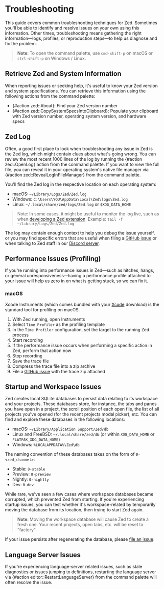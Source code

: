 # Troubleshooting

This guide covers common troubleshooting techniques for Zed.
Sometimes you'll be able to identify and resolve issues on your own using this information.
Other times, troubleshooting means gathering the right information—logs, profiles, or reproduction steps—to help us diagnose and fix the problem.

> **Note**: To open the command palette, use `cmd-shift-p` on macOS or `ctrl-shift-p` on Windows / Linux.

## Retrieve Zed and System Information

When reporting issues or seeking help, it's useful to know your Zed version and system specifications. You can retrieve this information using the following actions from the command palette:

- {#action zed::About}: Find your Zed version number
- {#action zed::CopySystemSpecsIntoClipboard}: Populate your clipboard with Zed version number, operating system version, and hardware specs

## Zed Log

Often, a good first place to look when troubleshooting any issue in Zed is the Zed log, which might contain clues about what's going wrong.
You can review the most recent 1000 lines of the log by running the {#action zed::OpenLog} action from the command palette.
If you want to view the full file, you can reveal it in your operating system's native file manager via {#action zed::RevealLogInFileManager} from the command palette.

You'll find the Zed log in the respective location on each operating system:

- macOS: `~/Library/Logs/Zed/Zed.log`
- Windows: `C:\Users\YOU\AppData\Local\Zed\logs\Zed.log`
- Linux: `~/.local/share/zed/logs/Zed.log` or `$XDG_DATA_HOME`

> Note: In some cases, it might be useful to monitor the log live, such as when [developing a Zed extension](https://zed.dev/docs/extensions/developing-extensions).
> Example: `tail -f ~/Library/Logs/Zed/Zed.log`

The log may contain enough context to help you debug the issue yourself, or you may find specific errors that are useful when filing a [GitHub issue](https://github.com/zed-industries/zed/issues/new/choose) or when talking to Zed staff in our [Discord server](https://zed.dev/community-links#forums-and-discussions).

## Performance Issues (Profiling)

If you're running into performance issues in Zed—such as hitches, hangs, or general unresponsiveness—having a performance profile attached to your issue will help us zero in on what is getting stuck, so we can fix it.

### macOS

Xcode Instruments (which comes bundled with your [Xcode](https://apps.apple.com/us/app/xcode/id497799835) download) is the standard tool for profiling on macOS.

1. With Zed running, open Instruments
1. Select `Time Profiler` as the profiling template
1. In the `Time Profiler` configuration, set the target to the running Zed process
1. Start recording
1. If the performance issue occurs when performing a specific action in Zed, perform that action now
1. Stop recording
1. Save the trace file
1. Compress the trace file into a zip archive
1. File a [GitHub issue](https://github.com/zed-industries/zed/issues/new/choose) with the trace zip attached

<!--### Windows-->

<!--### Linux-->

## Startup and Workspace Issues

Zed creates local SQLite databases to persist data relating to its workspace and your projects. These databases store, for instance, the tabs and panes you have open in a project, the scroll position of each open file, the list of all projects you've opened (for the recent projects modal picker), etc. You can find and explore these databases in the following locations:

- macOS: `~/Library/Application Support/Zed/db`
- Linux and FreeBSD: `~/.local/share/zed/db` (or within `XDG_DATA_HOME` or `FLATPAK_XDG_DATA_HOME`)
- Windows: `%LOCALAPPDATA%\Zed\db`

The naming convention of these databases takes on the form of `0-<zed_channel>`:

- Stable: `0-stable`
- Preview: `0-preview`
- Nightly: `0-nightly`
- Dev: `0-dev`

While rare, we've seen a few cases where workspace databases became corrupted, which prevented Zed from starting.
If you're experiencing startup issues, you can test whether it's workspace-related by temporarily moving the database from its location, then trying to start Zed again.

> **Note**: Moving the workspace database will cause Zed to create a fresh one.
> Your recent projects, open tabs, etc. will be reset to "factory".

If your issue persists after regenerating the database, please [file an issue](https://github.com/zed-industries/zed/issues/new/choose).

## Language Server Issues

If you're experiencing language-server related issues, such as stale diagnostics or issues jumping to definitions, restarting the language server via {#action editor::RestartLanguageServer} from the command palette will often resolve the issue.
